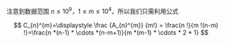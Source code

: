 注意到数据范围 $n \le 10^9$，$1 \le m \le 10^4$，所以我们只需利用公式


$$
C_{n}^{m}=\displaystyle \frac {A_{n}^{m}} {m!} = \frac{n !}{m !(n-m) !}=\frac{n *(n-1) * \cdots *(n-m+1)}{m *(m-1) * \cdots * 2 * 1}
$$